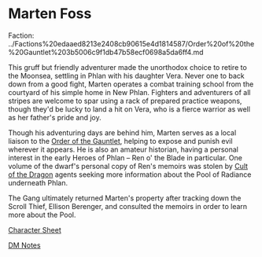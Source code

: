 # Marten Foss

Faction: ../Factions%20edaaed8213e2408cb90615e4d1814587/Order%20of%20the%20Gauntlet%203b5006c9f1db47b58ecf0698a5da6ff4.md

This gruff but friendly adventurer made the unorthodox choice to retire to the Moonsea, settling in Phlan with his daughter Vera. Never one to back down from a good fight, Marten operates a combat training school from the courtyard of his simple home in New Phlan. Fighters and adventurers of all stripes are welcome to spar using a rack of prepared practice weapons, though they'd be lucky to land a hit on Vera, who is a fierce warrior as well as her father's pride and joy.

Though his adventuring days are behind him, Marten serves as a local liaison to the [Order of the Gauntlet](../factions/Order%20of%20the%20Gauntlet.md), helping to expose and punish evil wherever it appears. He is also an amateur historian, having a personal interest in the early Heroes of Phlan – Ren o' the Blade in particular. One volume of the dwarf's personal copy of Ren's memoirs was stolen by [Cult of the Dragon](../factions/Cult%20of%20the%20Dragon.md) agents seeking more information about the Pool of Radiance underneath Phlan.

The Gang ultimately returned Marten's property after tracking down the Scroll Thief, Ellison Berenger, and consulted the memoirs in order to learn more about the Pool. 

[Character Sheet](Character%20Sheet.md)

[DM Notes](../campaign/PCs/Declan%20Truefire/DM%20Notes.md)